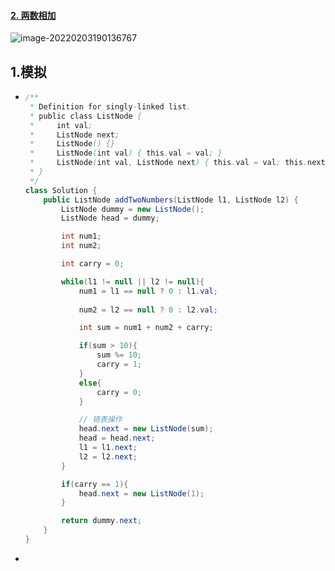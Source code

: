 #### [2. 两数相加](https://leetcode-cn.com/problems/add-two-numbers/)

![image-20220203190136767](https://raw.githubusercontent.com/TWDH/Leetcode-From-Zero/pictures/img/image-20220203190136767.png)

## 1.模拟

- ```java
  /**
   * Definition for singly-linked list.
   * public class ListNode {
   *     int val;
   *     ListNode next;
   *     ListNode() {}
   *     ListNode(int val) { this.val = val; }
   *     ListNode(int val, ListNode next) { this.val = val; this.next = next; }
   * }
   */
  class Solution {
      public ListNode addTwoNumbers(ListNode l1, ListNode l2) {
          ListNode dummy = new ListNode();
          ListNode head = dummy;
  
          int num1;
          int num2;    
  
          int carry = 0;
  
          while(l1 != null || l2 != null){
              num1 = l1 == null ? 0 : l1.val;
              
              num2 = l2 == null ? 0 : l2.val;
  
              int sum = num1 + num2 + carry;
  
              if(sum > 10){
                  sum %= 10;
                  carry = 1;
              }
              else{
                  carry = 0;
              }
  
              // 链表操作
              head.next = new ListNode(sum);
              head = head.next;
              l1 = l1.next;
              l2 = l2.next;
          }
  
          if(carry == 1){
              head.next = new ListNode(1);
          }
  
          return dummy.next;
      }
  }
  ```

- 